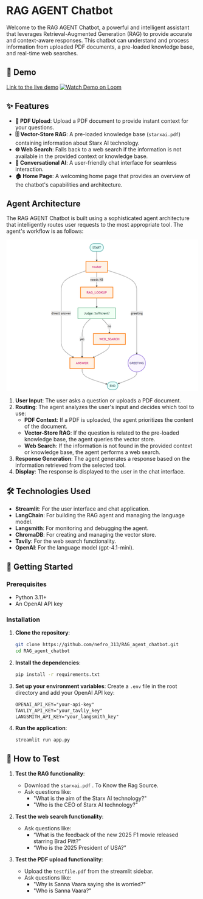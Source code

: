 # RAG AGENT Chatbot

Welcome to the RAG AGENT Chatbot, a powerful and intelligent assistant that leverages Retrieval-Augmented Generation (RAG) to provide accurate and context-aware responses. This chatbot can understand and process information from uploaded PDF documents, a pre-loaded knowledge base, and real-time web searches.

## 🚀 Demo

[Link to the live demo](https://rag-agent-chatai.streamlit.app/)
[![Watch Demo on Loom](https://cdn.loom.com/sessions/thumbnails/e5b8c04bca094dd8a5507925ab887002-with-play-button.gif)](https://www.loom.com/share/b6294ac376b240ad856d565af0e82980?sid=af78e1b5-23dc-486f-9450-0a4649adc067)
## ✨ Features

- **📄 PDF Upload**: Upload a PDF document to provide instant context for your questions.
- **🗄️ Vector-Store RAG**: A pre-loaded knowledge base (`starxai.pdf`) containing information about Starx AI technology.
- **🌐 Web Search**: Falls back to a web search if the information is not available in the provided context or knowledge base.
- **🤖 Conversational AI**: A user-friendly chat interface for seamless interaction.
- **🏠 Home Page**: A welcoming home page that provides an overview of the chatbot's capabilities and architecture.

##  Agent Architecture

The RAG AGENT Chatbot is built using a sophisticated agent architecture that intelligently routes user requests to the most appropriate tool. The agent's workflow is as follows:

![Agent Architecture](data/agent_graph.png)

1. **User Input**: The user asks a question or uploads a PDF document.
2. **Routing**: The agent analyzes the user's input and decides which tool to use:
   - **PDF Context**: If a PDF is uploaded, the agent prioritizes the content of the document.
   - **Vector-Store RAG**: If the question is related to the pre-loaded knowledge base, the agent queries the vector store.
   - **Web Search**: If the information is not found in the provided context or knowledge base, the agent performs a web search.
3. **Response Generation**: The agent generates a response based on the information retrieved from the selected tool.
4. **Display**: The response is displayed to the user in the chat interface.

## 🛠️ Technologies Used

- **Streamlit**: For the user interface and chat application.
- **LangChain**: For building the RAG agent and managing the language model.
- **Langsmith**: For monitoring and debugging the agent.
- **ChromaDB**: For creating and managing the vector store.
- **Tavily**: For the web search functionality.
- **OpenAI**: For the language model (gpt-4.1-mini).

## 🚀 Getting Started

### Prerequisites

- Python 3.11+
- An OpenAI API key

### Installation

1. **Clone the repository**:
   ```bash
   git clone https://github.com/nefro_313/RAG_agent_chatbot.git
   cd RAG_agent_chatbot
   ```

2. **Install the dependencies**:
   ```bash
   pip install -r requirements.txt
   ```

3. **Set up your environment variables**:
   Create a `.env` file in the root directory and add your OpenAI API key:
   ```
   OPENAI_API_KEY="your-api-key"
   TAVLIY_API_KEY="your_tavliy_key"
   LANGSMITH_API_KEY="your_langsmith_key"
   ```
5. **Run the application**:
   ```bash
   streamlit run app.py
   ```

## 🧪 How to Test

1. **Test the RAG functionality**:
   - Download the `starxai.pdf`  . To Know the Rag Source.
   - Ask questions like:
     - "What is the aim of the Starx AI technology?"
     - "Who is the CEO of Starx AI technology?"

2. **Test the web search functionality**:
   - Ask questions like:
     - “What is the feedback of the new 2025 F1 movie released starring Brad Pitt?”  
     - “Who is the 2025 President of USA?” 

3. **Test the PDF upload functionality**:
   - Upload the `testfile.pdf` from the streamlit sidebar.
   - Ask questions like:
     - "Why is Sanna Vaara saying she is worried?"
     - "Who is Sanna Vaara?"
